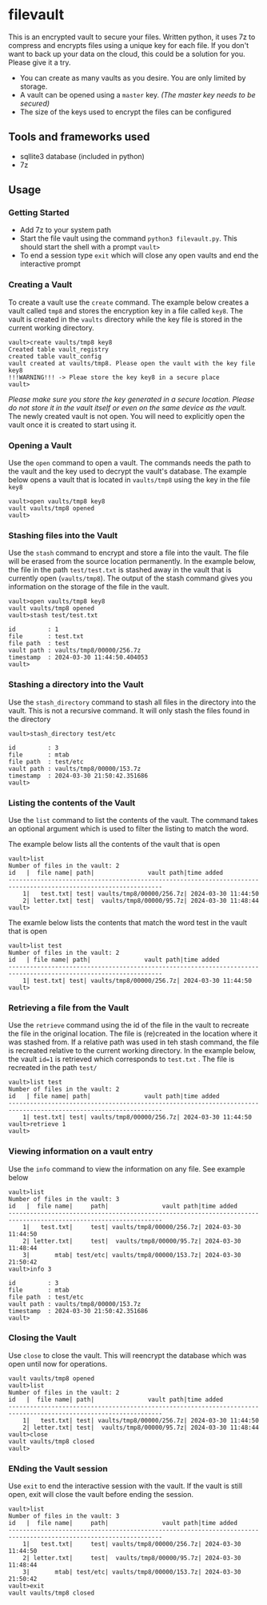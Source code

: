 # filevault
This is an encrypted vault to secure your files. Written python, it uses 7z to compress and encrypts files using a unique key for each file.  If you don't want to back up your data on the cloud, this could be a solution for you. Please give it a try.

   * You can create as many vaults as you desire. You are only limited by storage.
   * A vault can be opened using a `master` key. _(The master key needs to be secured)_
   * The size of the keys used to encrypt the files can be configured

## Tools and frameworks used

   * sqllite3 database (included in python)
   * 7z

## Usage


### Getting Started

   * Add 7z to your system path
   * Start the file vault using the command `python3 filevault.py`. This should start the shell with a prompt `vault>`
   * To end a session type `exit` which will close any open vaults and end the interactive prompt

### Creating a Vault

To create a vault use the `create` command. The example below creates a vault called `tmp8` and stores the encryption key in a file called `key8`. The vault is created in the `vaults` directory while the key file is stored in the current working directory.

```
vault>create vaults/tmp8 key8
Created table vault_registry
created table vault_config
vault created at vaults/tmp8. Please open the vault with the key file key8
!!!WARNING!!! -> Pleae store the key key8 in a secure place
vault>

```
*Please make sure you store the key generated in a secure location. Please do not store it in the vault itself or even on the same device as the vault.* The newly created vault is not open. You will need to explicitly open the vault once it is created to start using it.

### Opening a Vault


Use the `open` command to open a vault. The commands needs the path to the vault and the key used to decrypt the vault's database. The example below opens a vault that is located in `vaults/tmp8` using the key in the file `key8`

```
vault>open vaults/tmp8 key8
vault vaults/tmp8 opened
vault>
```


### Stashing files into the Vault

Use the `stash` command to encrypt and store a file into the vault. The file will be erased from the source location permanently. In the example below, the file in the path `test/test.txt` is stashed away in the vault that is currently open (`vaults/tmp8`). The output of the stash command gives you information on the storage of the file in the vault.

```
vault>open vaults/tmp8 key8
vault vaults/tmp8 opened
vault>stash test/test.txt

id         : 1
file       : test.txt
file path  : test
vault path : vaults/tmp8/00000/256.7z
timestamp  : 2024-03-30 11:44:50.404053
vault>
```

### Stashing a directory into the Vault

Use the `stash_directory` command to stash all files in the directory into the vault. This is not a recursive command. It will only stash the files found in the directory

```
vault>stash_directory test/etc

id         : 3
file       : mtab
file path  : test/etc
vault path : vaults/tmp8/00000/153.7z
timestamp  : 2024-03-30 21:50:42.351686
vault>
```

### Listing the contents of the Vault

Use the `list` command to list the contents of the vault. The command takes an optional argument which is used to filter the listing to match the word. 

The example below lists all the contents of the vault that is open

```
vault>list
Number of files in the vault: 2
id   |  file name| path|               vault path|time added
-----------------------------------------------------------------------------------------------------------------
    1|   test.txt| test| vaults/tmp8/00000/256.7z| 2024-03-30 11:44:50
    2| letter.txt| test|  vaults/tmp8/00000/95.7z| 2024-03-30 11:48:44
vault>
```

The examle below lists the contents that match the word test in the vault that is open

```
vault>list test
Number of files in the vault: 2
id   | file name| path|               vault path|time added
-----------------------------------------------------------------------------------------------------------------
    1| test.txt| test| vaults/tmp8/00000/256.7z| 2024-03-30 11:44:50
vault>
```

### Retrieving a file from the Vault

Use the `retrieve` command using the id of the file in the vault to recreate the file in the original location.  The file is (re)created in the location where it was stashed from. If a relative path was used in teh stash command, the file is recreated relative to the current working directory. In the example below, the vault `id=1` is retrieved which corresponds to `test.txt` . The file is recreated in the path `test/`

```
vault>list test
Number of files in the vault: 2
id   | file name| path|               vault path|time added
-----------------------------------------------------------------------------------------------------------------
    1| test.txt| test| vaults/tmp8/00000/256.7z| 2024-03-30 11:44:50
vault>retrieve 1
vault>
```


### Viewing information on a vault entry

Use the `info` command to view the information on any file. See example below

```
vault>list
Number of files in the vault: 3
id   |  file name|     path|               vault path|time added
-----------------------------------------------------------------------------------------------------------------
    1|   test.txt|     test| vaults/tmp8/00000/256.7z| 2024-03-30 11:44:50
    2| letter.txt|     test|  vaults/tmp8/00000/95.7z| 2024-03-30 11:48:44
    3|       mtab| test/etc| vaults/tmp8/00000/153.7z| 2024-03-30 21:50:42
vault>info 3

id         : 3
file       : mtab
file path  : test/etc
vault path : vaults/tmp8/00000/153.7z
timestamp  : 2024-03-30 21:50:42.351686
vault>
```

### Closing  the Vault

Use `close` to close the vault. This will reencrypt the database which was open until now for operations.

```
vault vaults/tmp8 opened
vault>list
Number of files in the vault: 2
id   |  file name| path|               vault path|time added
-----------------------------------------------------------------------------------------------------------------
    1|   test.txt| test| vaults/tmp8/00000/256.7z| 2024-03-30 11:44:50
    2| letter.txt| test|  vaults/tmp8/00000/95.7z| 2024-03-30 11:48:44
vault>close
vault vaults/tmp8 closed
vault>
```

### ENding  the Vault session

Use `exit` to end the interactive session with the vault. If the vault is still open, exit will close the vault before ending the session.


```
vault>list
Number of files in the vault: 3
id   |  file name|     path|               vault path|time added
-----------------------------------------------------------------------------------------------------------------
    1|   test.txt|     test| vaults/tmp8/00000/256.7z| 2024-03-30 11:44:50
    2| letter.txt|     test|  vaults/tmp8/00000/95.7z| 2024-03-30 11:48:44
    3|       mtab| test/etc| vaults/tmp8/00000/153.7z| 2024-03-30 21:50:42
vault>exit
vault vaults/tmp8 closed

```


